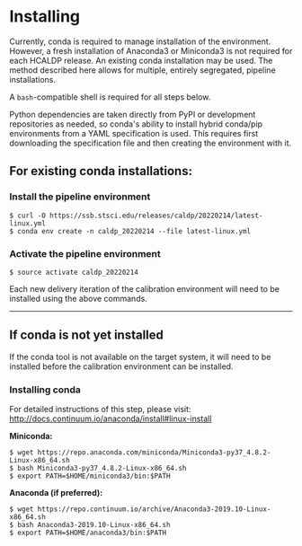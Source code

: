 # Installing
Currently, conda is required to manage installation of the environment. However, a fresh installation of Anaconda3 or
Miniconda3 is not required for each HCALDP release.  An existing conda installation may be used. The method described here
allows for multiple, entirely segregated, pipeline installations.

A `bash`-compatible shell is required for all steps below.

Python dependencies are taken directly from PyPI or development repositories as needed, so conda's ability to
install hybrid conda/pip environments from a YAML specification is used. This requires first downloading
the specification file and then creating the environment with it.

## For existing conda installations:

### Install the pipeline environment
```
$ curl -O https://ssb.stsci.edu/releases/caldp/20220214/latest-linux.yml
$ conda env create -n caldp_20220214 --file latest-linux.yml
```
### Activate the pipeline environment

```
$ source activate caldp_20220214
```

Each new delivery iteration of the calibration environment will need to be installed using the above commands.

------

## If conda is not yet installed

If the conda tool is not available on the target system, it will need to be
installed before the calibration environment can be installed.

### Installing conda

For detailed instructions of this step, please visit: http://docs.continuum.io/anaconda/install#linux-install

**Miniconda:**

```
$ wget https://repo.anaconda.com/miniconda/Miniconda3-py37_4.8.2-Linux-x86_64.sh
$ bash Miniconda3-py37_4.8.2-Linux-x86_64.sh
$ export PATH=$HOME/miniconda3/bin:$PATH
```

**Anaconda (if preferred):**

```
$ wget https://repo.continuum.io/archive/Anaconda3-2019.10-Linux-x86_64.sh
$ bash Anaconda3-2019.10-Linux-x86_64.sh
$ export PATH=$HOME/anaconda3/bin:$PATH
```

